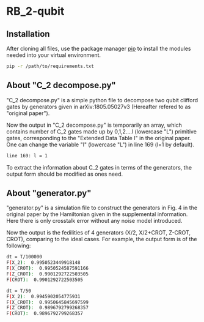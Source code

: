 # RB_2-qubit
## Installation

After cloning all files, use the package manager [pip](https://pip.pypa.io/en/stable/) to install the modules needed into your virtual environment.

```bash
pip -r /path/to/requirements.txt
```

## About "C_2 decompose.py"

"C_2 decompose.py" is a simple python file to decompose two qubit clifford gates by generators given in arXiv:1805.05027v3 (Hereafter refered to as "original paper").

Now the output in "C_2 decompose.py" is temporarily an array, which contains number of C_2 gates made up by 0,1,2....l (lowercase "L") primitive gates, corresponding to the "Extended Data Table I" in the original paper. One can change the variable "l" (lowercase "L") in line 169 (l=1 by default).

```bash
line 169: l = 1
```

To extract the information about C_2 gates in terms of the generators, the output form should be modified as ones need.


## About "generator.py"

"generator.py" is a simulation file to construct the generators in Fig. 4 in the original paper by the Hamiltonian given in the supplemental information. Here there is only crosstalk error without any noise model introduced.

Now the output is the fedilities of 4 generators (X/2, X/2+CROT, Z-CROT, CROT), comparing to the ideal cases. For example, the output form is of the following:

```bash
dt = T/100000
F(X_2):  0.9950523449918148
F(X_CROT):  0.9950524587591166
F(Z_CROT):  0.9901292722503505
F(CROT):  0.9901292722503505

dt = T/50
F(X_2):  0.9945902054775931
F(X_CROT):  0.9950645845697599
F(Z_CROT):  0.9896792799268357
F(CROT):  0.9896792799268357
```
